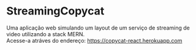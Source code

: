 # StreamingCopycat
Uma aplicação web simulando um layout de um serviço de streaming de video utilizando a stack MERN.</br>
Acesse-a atráves do endereço:
  <https://copycat-react.herokuapp.com></br>